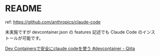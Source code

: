 # README

ref: https://github.com/anthropics/claude-code

未実施ですが devcontainer.json の features 記述でも Claude Code のインストールが可能です。

[Dev Containersで安全にclaude codeを使う #devcontainer - Qiita](https://qiita.com/nakamasato/items/77b1567914fe51d08525)
